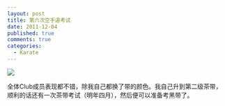 ```yaml
--- 
layout: post
title: 第六次空手道考试
date: 2011-12-04
published: true
comments: true
categories:
  - Karate
---
```

![](https://lh3.googleusercontent.com/-bcTKvYiAdOs/TtxFDG-SNYI/AAAAAAABiXM/5WlF_4GzzOA/s640/Photo%252520Dec%25252003%25252C%2525203%25252037%25252017%252520PM.jpg)

全体Club成员表现都不错，除我自己都换了带的颜色。我自己升到第二级茶带，顺利的话还有一次茶带考试（明年四月），然后便可以准备考黑带了。

